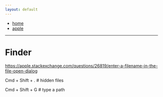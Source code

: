 ```yaml
---
layout: default
---
```

- [home](/index.md)
- [apple](/apple.md)
---
# Finder
https://apple.stackexchange.com/questions/26819/enter-a-filename-in-the-file-open-dialog

Cmd + Shift + . # hidden files

Cmd + Shift + G # type a path
